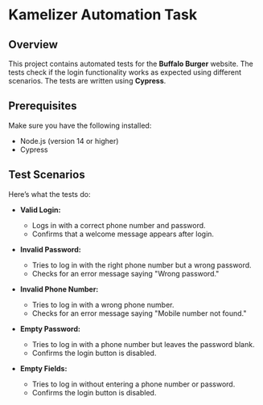 # Kamelizer Automation Task

## Overview
This project contains automated tests for the **Buffalo Burger** website. The tests check if the login functionality works as expected using different scenarios. The tests are written using **Cypress**.

## Prerequisites
Make sure you have the following installed:

- Node.js (version 14 or higher)
- Cypress

## Test Scenarios
Here’s what the tests do:

- **Valid Login:**
  - Logs in with a correct phone number and password.
  - Confirms that a welcome message appears after login.

- **Invalid Password:**
  - Tries to log in with the right phone number but a wrong password.
  - Checks for an error message saying "Wrong password."

- **Invalid Phone Number:**
  - Tries to log in with a wrong phone number.
  - Checks for an error message saying "Mobile number not found."

- **Empty Password:**
  - Tries to log in with a phone number but leaves the password blank.
  - Confirms the login button is disabled.

- **Empty Fields:**
  - Tries to log in without entering a phone number or password.
  - Confirms the login button is disabled.
